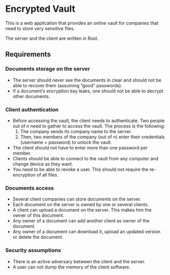 # Encrypted Vault
This is a web application that provides an online vault for companies that need to store very sensitive files.

The server and the client are written in Rust.
## Requirements
### Documents storage on the server
- The server should never see the documents in clear and should not be able to recover them (assuming “good” passwords).
- If a document’s encryption key leaks, one should not be able to decrypt other documents.
### Client authentication
- Before accessing the vault, the client needs to authenticate. Two people out of n need to gather to access the vault. The process is the following:
    1. The company sends its company name to the server. 
    2. Then, two members of the company (out of n) enter their credentials (username + password) to unlock the vault.
- The client should not have to enter more than one password per member.
- Clients should be able to connect to the vault from any computer and change device as they want.
- You need to be able to revoke a user. This should not require the re-encryption of all files.
### Documents access
- Several client companies can store documents on the server.
- Each document on the server is owned by one or several clients.
- A client can upload a document on the server. This makes him the owner of this document.
- Any owner of a document can add another client as owner of the document.
- Any owner of a document can download it, upload an updated version or delete the document.

### Security assumptions

- There is an active adversary between the client and the server.
- A user can not dump the memory of the client software.
